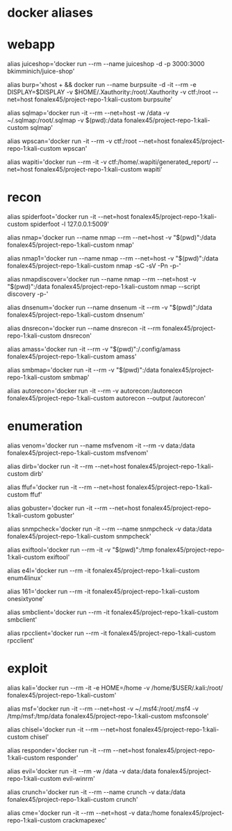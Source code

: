 # **docker aliases**

# webapp

alias juiceshop='docker run --rm --name juiceshop -d -p 3000:3000 bkimminich/juice-shop'

alias burp='xhost + && docker run --name burpsuite -d -it --rm -e DISPLAY=$DISPLAY -v $HOME/.Xauthority:/root/.Xauthority -v ctf:/root --net=host fonalex45/project-repo-1:kali-custom burpsuite'

alias sqlmap='docker run  -it --rm --net=host -w /data -v ~/.sqlmap:/root/.sqlmap -v $(pwd):/data fonalex45/project-repo-1:kali-custom sqlmap'

alias wpscan='docker run  -it --rm -v ctf:/root --net=host fonalex45/project-repo-1:kali-custom wpscan'

alias wapiti='docker run  --rm -it -v ctf:/home/.wapiti/generated_report/ --net=host fonalex45/project-repo-1:kali-custom wapiti'



# recon
alias spiderfoot='docker run -it --net=host fonalex45/project-repo-1:kali-custom spiderfoot -l 127.0.0.1:5009'

alias nmap='docker run --name nmap --rm --net=host -v "$(pwd)":/data  fonalex45/project-repo-1:kali-custom nmap'

alias nmap1='docker run --name nmap --rm --net=host -v "$(pwd)":/data  fonalex45/project-repo-1:kali-custom nmap -sC -sV -Pn -p-'

alias nmapdiscover='docker run --name nmap --rm --net=host -v "$(pwd)":/data fonalex45/project-repo-1:kali-custom nmap --script discovery -p-'

alias dnsenum='docker run --name dnsenum -it --rm -v "$(pwd)":/data fonalex45/project-repo-1:kali-custom dnsenum'

alias dnsrecon='docker run --name dnsrecon -it --rm fonalex45/project-repo-1:kali-custom dnsrecon'

alias amass='docker run -it --rm -v "$(pwd)":/.config/amass fonalex45/project-repo-1:kali-custom amass'

alias smbmap='docker run -it --rm -v "$(pwd)":/data fonalex45/project-repo-1:kali-custom smbmap'

alias autorecon='docker run -it --rm -v autorecon:/autorecon fonalex45/project-repo-1:kali-custom autorecon --output /autorecon'


# enumeration

alias venom='docker run --name msfvenom -it --rm -v data:/data fonalex45/project-repo-1:kali-custom msfvenom'

alias dirb='docker run -it --rm --net=host fonalex45/project-repo-1:kali-custom dirb'

alias ffuf='docker run -it --rm --net=host fonalex45/project-repo-1:kali-custom ffuf'

alias gobuster='docker run -it --rm  --net=host fonalex45/project-repo-1:kali-custom gobuster'

alias snmpcheck='docker run -it --rm --name snmpcheck -v data:/data fonalex45/project-repo-1:kali-custom snmpcheck'

alias exiftool='docker run --rm -it -v "$(pwd)":/tmp fonalex45/project-repo-1:kali-custom exiftool'

alias e4l='docker run --rm -it fonalex45/project-repo-1:kali-custom enum4linux'

alias 161='docker run --rm -it fonalex45/project-repo-1:kali-custom onesixtyone'

alias smbclient='docker run --rm -it fonalex45/project-repo-1:kali-custom smbclient'

alias rpcclient='docker run --rm -it fonalex45/project-repo-1:kali-custom rpcclient'



# exploit

alias kali='docker run --rm -it -e HOME=/home -v /home/$USER/.kali:/root/ fonalex45/project-repo-1:kali-custom'

alias msf='docker run -it --rm --net=host  -v ~/.msf4:/root/.msf4 -v /tmp/msf:/tmp/data fonalex45/project-repo-1:kali-custom msfconsole'

alias chisel='docker run -it --rm --net=host fonalex45/project-repo-1:kali-custom chisel'

alias responder='docker run -it --rm --net=host fonalex45/project-repo-1:kali-custom responder'

alias evil='docker run -it --rm -w /data -v data:/data fonalex45/project-repo-1:kali-custom evil-winrm'

alias crunch='docker run -it --rm --name crunch -v data:/data fonalex45/project-repo-1:kali-custom crunch'

alias cme='docker run -it --rm --net=host -v data:/home fonalex45/project-repo-1:kali-custom crackmapexec'
